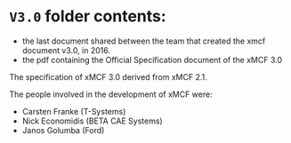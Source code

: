 # `V3.0` folder contents:

* the last document shared between the team that created the xmcf document v3.0, in 2016.
* the pdf containing the Official Specification document of the xMCF 3.0 

The specification of xMCF 3.0 derived from xMCF 2.1.

The people involved in the development of xMCF were:
- Carsten Franke (T-Systems)
- Nick Economidis (BETA CAE Systems)
- Janos Golumba (Ford)


